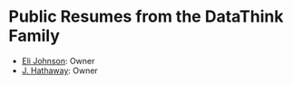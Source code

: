 # Public Resumes from the DataThink Family

- [Eli Johnson](hathaway_datathink.pdf): Owner
- [J. Hathaway](johnson_datathink.pdf): Owner
